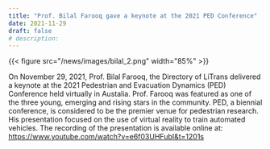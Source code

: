```yaml
---
title: "Prof. Bilal Farooq gave a keynote at the 2021 PED Conference"
date: 2021-11-29
draft: false
# description:
---
```

{{< figure src="/news/images/bilal_2.png" width="85%" >}}

<!--more-->

On November 29, 2021, Prof. Bilal Farooq, the Directory of LiTrans delivered a keynote at the 2021 Pedestrian and Evacuation Dynamics (PED) Conference held virtually in Austalia. 
Prof. Farooq was featured as one of the three young, emerging and rising stars in the community. PED, a biennial conference, is considered to be the premier venue for pedestrian research.
His presentation focused on the use of virtual reality to train automated vehicles. The recording of the presentation is available online at: https://www.youtube.com/watch?v=e6f03UHFubI&t=1201s
